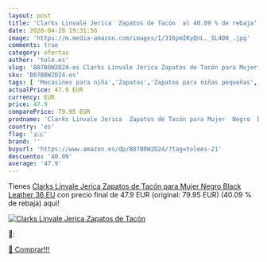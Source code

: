 ```yaml
---
layout: post
title: 'Clarks Linvale Jerica  Zapatos de Tacón  al 40.09 % de rebaja'
date: 2020-04-28 19:31:56
image: 'https://m.media-amazon.com/images/I/316pmIKyQnL._SL400_.jpg'
comments: true
category: ofertas
author: 'tole.es'
slug: 'B07B8W2D24-es Clarks Linvale Jerica Zapatos de Tacón para Mujer Negro...'
sku: 'B07B8W2D24-es'
tags: [ 'Mocasines para niña','Zapatos','Zapatos para niñas pequeñas','Zapatos y complementos','zapatos', ]
actualPrice: 47.9 EUR
currency: EUR
price: 47.9
comparePrice: 79.95 EUR
prodname: 'Clarks Linvale Jerica  Zapatos de Tacón para Mujer  Negro  Black Leather   36 EU'
country: 'es'
flag: '🇪🇸'
brand: ''
buyurl: 'https://www.amazon.es/dp/B07B8W2D24/?tag=tolees-21'
descuento: '40.09'
average: '47.9'
---
```


Tienes [Clarks Linvale Jerica  Zapatos de Tacón para Mujer  Negro  Black Leather   36 EU](https://www.amazon.es/dp/B07B8W2D24/?tag=tolees-21) con precio final de  47.9 EUR (original: 79.95 EUR) (40.09 %  de rebaja) aqui!

[![Clarks Linvale Jerica  Zapatos de Tacón ](https://m.media-amazon.com/images/I/316pmIKyQnL._SL400_.jpg)](https://www.amazon.es/dp/B07B8W2D24/?tag=tolees-21)

🔎:


[🛒 Comprar!!!](https://www.amazon.es/dp/B07B8W2D24/?tag=tolees-21)
